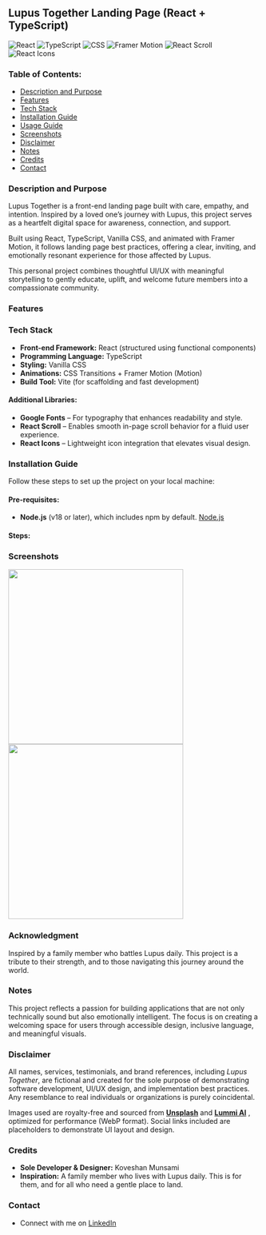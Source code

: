 ## Lupus Together Landing Page (React + TypeScript)

![React](https://img.shields.io/badge/React-20232A?style=for-the-badge&logo=react) ![TypeScript](https://img.shields.io/badge/TypeScript-007ACC?style=for-the-badge&logo=typescript) ![CSS](https://img.shields.io/badge/CSS-1572B6?style=for-the-badge&logo=css3) ![Framer Motion](https://img.shields.io/badge/Framer%20Motion-EF0179?style=for-the-badge&logo=framer) ![React Scroll](https://img.shields.io/badge/React--Scroll-61DAFB?style=for-the-badge) ![React Icons](https://img.shields.io/badge/React--Icons-000000?style=for-the-badge)

### Table of Contents:

- [Description and Purpose](#description-and-purpose)
- [Features](#features)
- [Tech Stack](#tech-stack)
- [Installation Guide](#installation-guide)
- [Usage Guide](#usage-guide)
- [Screenshots](#screenshots)
- [Disclaimer](#disclaimer)
- [Notes](#notes)
- [Credits](#credits)
- [Contact](#contact)

### Description and Purpose

Lupus Together is a front-end landing page built with care, empathy, and intention. Inspired by a loved one’s journey with Lupus, this project serves as a heartfelt digital space for awareness, connection, and support.

Built using React, TypeScript, Vanilla CSS, and animated with Framer Motion, it follows landing page best practices, offering a clear, inviting, and emotionally resonant experience for those affected by Lupus.

This personal project combines thoughtful UI/UX with meaningful storytelling to gently educate, uplift, and welcome future members into a compassionate community.

### Features

### Tech Stack

- **Front-end Framework:** React (structured using functional components)
- **Programming Language:** TypeScript
- **Styling:** Vanilla CSS
- **Animations:** CSS Transitions + Framer Motion (Motion)
- **Build Tool:** Vite (for scaffolding and fast development)

#### Additional Libraries:

- **Google Fonts** – For typography that enhances readability and style.
- **React Scroll** – Enables smooth in-page scroll behavior for a fluid user experience.
- **React Icons** – Lightweight icon integration that elevates visual design.

### Installation Guide

Follow these steps to set up the project on your local machine:

#### Pre-requisites:

- **Node.js** (v18 or later), which includes npm by default. [Node.js](https://nodejs.org/en)

#### Steps:

### Screenshots

<img src="https://github.com/user-attachments/assets/06fb6ecf-373d-4a80-abe7-b1218a448ba1" width="350"/>
<br/>
<img src="https://github.com/user-attachments/assets/e9eb6303-efd1-420b-985c-6cf23007b34a" width="350"/>

### Acknowledgment

Inspired by a family member who battles Lupus daily. This project is a tribute to their strength, and to those navigating this journey around the world.

### Notes

This project reflects a passion for building applications that are not only technically sound but also emotionally intelligent. The focus is on creating a welcoming space for users through accessible design, inclusive language, and meaningful visuals.

### Disclaimer

All names, services, testimonials, and brand references, including _Lupus Together_, are fictional and created for the sole purpose of demonstrating software development, UI/UX design, and implementation best practices. Any resemblance to real individuals or organizations is purely coincidental.

Images used are royalty-free and sourced from **[Unsplash](https://unsplash.com/)** and **[Lummi AI](https://www.lummi.ai/)** , optimized for performance (WebP format). Social links included are placeholders to demonstrate UI layout and design.

### Credits

- **Sole Developer & Designer:** Koveshan Munsami
- **Inspiration:** A family member who lives with Lupus daily. This is for them, and for all who need a gentle place to land.

### Contact

- Connect with me on [LinkedIn](https://www.linkedin.com/in/koveshan-munsami/)
